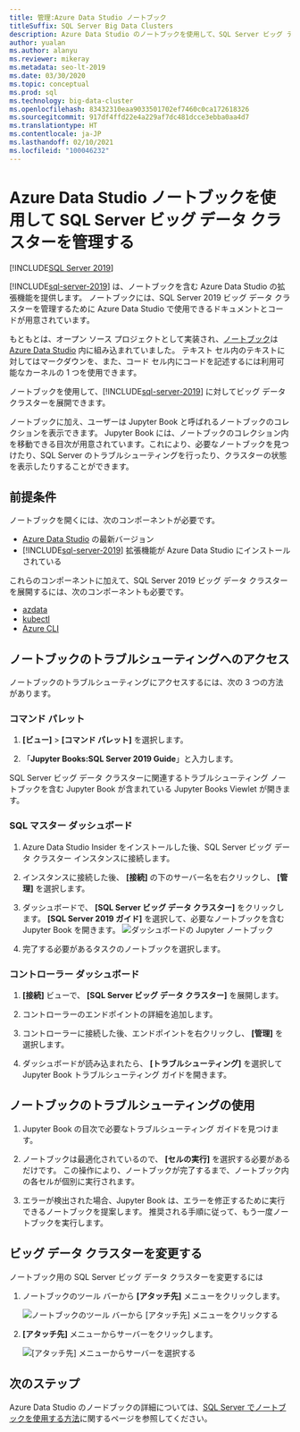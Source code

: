 ```yaml
---
title: 管理:Azure Data Studio ノートブック
titleSuffix: SQL Server Big Data Clusters
description: Azure Data Studio のノートブックを使用して、SQL Server ビッグ データ クラスターの管理とトラブルシューティングを行います。
author: yualan
ms.author: alanyu
ms.reviewer: mikeray
ms.metadata: seo-lt-2019
ms.date: 03/30/2020
ms.topic: conceptual
ms.prod: sql
ms.technology: big-data-cluster
ms.openlocfilehash: 83432310eaa9033501702ef7460c0ca172618326
ms.sourcegitcommit: 917df4ffd22e4a229af7dc481dcce3ebba0aa4d7
ms.translationtype: HT
ms.contentlocale: ja-JP
ms.lasthandoff: 02/10/2021
ms.locfileid: "100046232"
---
```

# <a name="manage-sql-server-big-data-clusters-with-azure-data-studio-notebooks"></a>Azure Data Studio ノートブックを使用して SQL Server ビッグ データ クラスターを管理する

[!INCLUDE[SQL Server 2019](../includes/applies-to-version/sqlserver2019.md)]

[!INCLUDE[sql-server-2019](../includes/sssql19-md.md)] は、ノートブックを含む Azure Data Studio の拡張機能を提供します。 ノートブックには、SQL Server 2019 ビッグ データ クラスターを管理するために Azure Data Studio で使用できるドキュメントとコードが用意されています。

もともとは、オープン ソース プロジェクトとして実装され、[ノートブック](../azure-data-studio/notebooks/notebooks-guidance.md)は [Azure Data Studio](../azure-data-studio/download-azure-data-studio.md) 内に組み込まれていました。 テキスト セル内のテキストに対してはマークダウンを、また、コード セル内にコードを記述するには利用可能なカーネルの 1 つを使用できます。

ノートブックを使用して、[!INCLUDE[sql-server-2019](../includes/sssql19-md.md)] に対してビッグ データ クラスターを展開できます。

ノートブックに加え、ユーザーは Jupyter Book と呼ばれるノートブックのコレクションを表示できます。 Jupyter Book には、ノートブックのコレクション内を移動できる目次が用意されています。これにより、必要なノートブックを見つけたり、SQL Server のトラブルシューティングを行ったり、クラスターの状態を表示したりすることができます。

## <a name="prerequisites"></a>前提条件

ノートブックを開くには、次のコンポーネントが必要です。

* [Azure Data Studio](../azure-data-studio/download-azure-data-studio.md) の最新バージョン
* [!INCLUDE[sql-server-2019](../includes/sssql19-md.md)] 拡張機能が Azure Data Studio にインストールされている

これらのコンポーネントに加えて、SQL Server 2019 ビッグ データ クラスターを展開するには、次のコンポーネントも必要です。

* [azdata](../azdata/install/deploy-install-azdata.md)
* [kubectl](https://kubernetes.io/docs/tasks/tools/install-kubectl/#install-kubectl-binary-using-native-package-management)
* [Azure CLI](/cli/azure/install-azure-cli)

## <a name="access-troubleshooting-notebooks"></a>ノートブックのトラブルシューティングへのアクセス

ノートブックのトラブルシューティングにアクセスするには、次の 3 つの方法があります。

### <a name="command-palette"></a>コマンド パレット

1. **[ビュー]**  >  **[コマンド パレット]** を選択します。

2. 「**Jupyter Books:SQL Server 2019 Guide**」と入力します。

SQL Server ビッグ データ クラスターに関連するトラブルシューティング ノートブックを含む Jupyter Book が含まれている Jupyter Books Viewlet が開きます。

### <a name="sql-master-dashboard"></a>SQL マスター ダッシュボード

1. Azure Data Studio Insider をインストールした後、SQL Server ビッグ データ クラスター インスタンスに接続します。

2. インスタンスに接続した後、 **[接続]** の下のサーバー名を右クリックし、 **[管理]** を選択します。

3. ダッシュボードで、 **[SQL Server ビッグ データ クラスター]** をクリックします。 **[SQL Server 2019 ガイド]** を選択して、必要なノートブックを含む Jupyter Book を開きます。
    ![ダッシュボードの Jupyter ノートブック](media/manage-notebooks/jupyter-book-button.png)

4. 完了する必要があるタスクのノートブックを選択します。

### <a name="controller-dashboard"></a>コントローラー ダッシュボード

1. **[接続]** ビューで、 **[SQL Server ビッグ データ クラスター]** を展開します。

2. コントローラーのエンドポイントの詳細を追加します。

3. コントローラーに接続した後、エンドポイントを右クリックし、 **[管理]** を選択します。

4. ダッシュボードが読み込まれたら、 **[トラブルシューティング]** を選択して Jupyter Book トラブルシューティング ガイドを開きます。

## <a name="use-troubleshooting-notebooks"></a>ノートブックのトラブルシューティングの使用

1. Jupyter Book の目次で必要なトラブルシューティング ガイドを見つけます。

2. ノートブックは最適化されているので、 **[セルの実行]** を選択する必要があるだけです。 この操作により、ノートブックが完了するまで、ノートブック内の各セルが個別に実行されます。

3. エラーが検出された場合、Jupyter Book は、エラーを修正するために実行できるノートブックを提案します。 推奨される手順に従って、もう一度ノートブックを実行します。

## <a name="change-the-big-data-cluster"></a>ビッグ データ クラスターを変更する

ノートブック用の SQL Server ビッグ データ クラスターを変更するには

1. ノートブックのツール バーから **[アタッチ先]** メニューをクリックします。

   ![ノートブックのツール バーから [アタッチ先] メニューをクリックする](./media/notebooks-how-to-manage/select-attach-to-1.png)

2. **[アタッチ先]** メニューからサーバーをクリックします。

   ![[アタッチ先] メニューからサーバーを選択する](./media/notebooks-how-to-manage/select-attach-to-2.png)

## <a name="next-steps"></a>次のステップ

Azure Data Studio のノードブックの詳細については、[SQL Server でノートブックを使用する方法](../azure-data-studio/notebooks/notebooks-guidance.md)に関するページを参照してください。